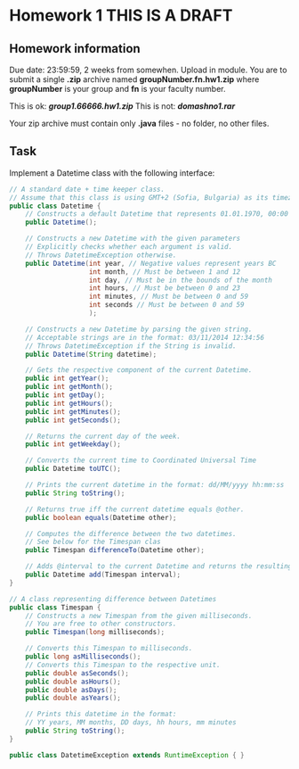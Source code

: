 Homework 1
THIS IS A DRAFT
==========
## Homework information
Due date: 23:59:59, 2 weeks from somewhen.
Upload in module.
You are to submit a single **.zip** archive named **groupNumber.fn.hw1.zip**
where **groupNumber** is your group and **fn** is your faculty number.

This is ok: ***group1.66666.hw1.zip***
This is not: ***domashno1.rar***

Your zip archive must contain only **.java** files - no folder, no other files.

## Task
Implement a Datetime class with the following interface:

```java
// A standard date + time keeper class.
// Assume that this class is using GMT+2 (Sofia, Bulgaria) as its timezone.
public class Datetime {
    // Constructs a default Datetime that represents 01.01.1970, 00:00
    public Datetime();

    // Constructs a new Datetime with the given parameters
    // Explicitly checks whether each argument is valid.
    // Throws DatetimeException otherwise.
    public Datetime(int year, // Negative values represent years BC
                    int month, // Must be between 1 and 12
                    int day, // Must be in the bounds of the month
                    int hours, // Must be between 0 and 23
                    int minutes, // Must be between 0 and 59
                    int seconds // Must be between 0 and 59
                    );

    // Constructs a new Datetime by parsing the given string.
    // Acceptable strings are in the format: 03/11/2014 12:34:56
    // Throws DatetimeException if the String is invalid.
    public Datetime(String datetime);

    // Gets the respective component of the current Datetime.
    public int getYear();
    public int getMonth();
    public int getDay();
    public int getHours();
    public int getMinutes();
    public int getSeconds();

    // Returns the current day of the week.
    public int getWeekday();

    // Converts the current time to Coordinated Universal Time
    public Datetime toUTC();

    // Prints the current datetime in the format: dd/MM/yyyy hh:mm:ss
    public String toString();

    // Returns true iff the current datetime equals @other.
    public boolean equals(Datetime other);

    // Computes the difference between the two datetimes.
    // See below for the Timespan clas
    public Timespan differenceTo(Datetime other);

    // Adds @interval to the current Datetime and returns the resulting date.
    public Datetime add(Timespan interval);
}

// A class representing difference between Datetimes
public class Timespan {
    // Constructs a new Timespan from the given milliseconds.
    // You are free to other constructors.
    public Timespan(long milliseconds);

    // Converts this Timespan to milliseconds.
    public long asMilliseconds();
    // Converts this Timespan to the respective unit.
    public double asSeconds();
    public double asHours();
    public double asDays();
    public double asYears();

    // Prints this datetime in the format:
    // YY years, MM months, DD days, hh hours, mm minutes
    public String toString();
}

public class DatetimeException extends RuntimeException { }
```

